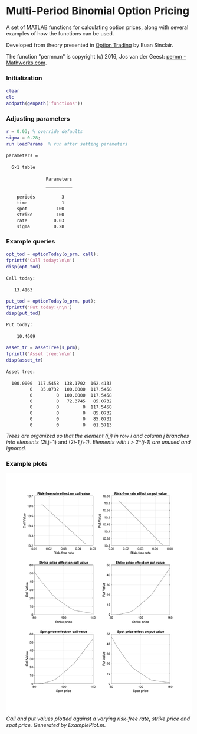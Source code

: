 # Multi-Period Binomial Option Pricing

A set of MATLAB functions for calculating option prices, along with several examples of how the functions can be used.

Developed from theory presented in [Option Trading](http://a.co/d/b3Ki7BV "Option Trading at Amazon.com") by Euan Sinclair.

The function "permn.m" is copyright (c) 2016, Jos van der Geest: [permn - Mathworks.com](https://www.mathworks.com/matlabcentral/fileexchange/7147-permn-v-n-k "https://www.mathworks.com/matlabcentral/fileexchange/7147-permn-v-n-k").

### Initialization
```matlab
clear
clc
addpath(genpath('functions'))
```

### Adjusting parameters

```matlab
r = 0.03; % override defaults
sigma = 0.28;
run loadParams  % run after setting parameters
```
```console
parameters =

  6×1 table

               Parameters
               __________

    periods          3   
    time             1   
    spot           100   
    strike         100   
    rate          0.03   
    sigma         0.28 
```

### Example queries

```matlab
opt_tod = optionToday(o_prm, call);
fprintf('Call today:\n\n')
disp(opt_tod)
```
```console
Call today:

   13.4163
```

```matlab
put_tod = optionToday(o_prm, put);
fprintf('Put today:\n\n')
disp(put_tod)
```
```console
Put today:

    10.4609
```

```matlab
asset_tr = assetTree(s_prm);
fprintf('Asset tree:\n\n')
disp(asset_tr)
```
```console
Asset tree:

  100.0000  117.5458  138.1702  162.4133
         0   85.0732  100.0000  117.5458
         0         0  100.0000  117.5458
         0         0   72.3745   85.0732
         0         0         0  117.5458
         0         0         0   85.0732
         0         0         0   85.0732
         0         0         0   61.5713

```
*Trees are organized so that the element (i,j) in row i and column j branches into elements (2*i,j+1) and (2*i-1,j+1). Elements with i > 2^(j-1) are unused and ignored.*

### Example plots
![](/ExamplePlot.png)
*Call and put values plotted against a varying risk-free rate, strike price and spot price. Generated by ExamplePlot.m.*
